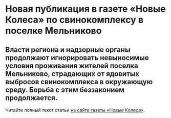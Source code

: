# Новая публикация в газете «Новые Колеса» по свинокомплексу в поселке Мельниково

## Власти региона и надзорные органы продолжают игнорировать невыносимые условия проживания жителей поселка Мельниково, страдающих от ядовитых выбросов свинокомплекса в окружающую среду. Борьба с этим беззаконием продолжается. 

Читайте полный текст статьи [на сайте газеты «Новые Колеса»](https://www.rudnikov.com/criminal/biznes-svini-pobedili-fsb-2-chinovniki-prevrashhajut-baltijskoe-more-v-zlovonnuju-pomojku/).
